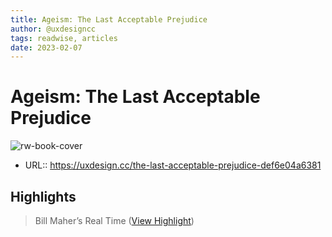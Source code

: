 ```yaml
---
title: Ageism: The Last Acceptable Prejudice
author: @uxdesigncc
tags: readwise, articles
date: 2023-02-07
---
```

# Ageism: The Last Acceptable Prejudice

![rw-book-cover](https://sidebar.ioimg/favicon.png)

- URL:: https://uxdesign.cc/the-last-acceptable-prejudice-def6e04a6381

## Highlights
> Bill Maher’s Real Time ([View Highlight](https://read.readwise.io/read/01grkswpd8y7fcp3k64p3n0hvz))
